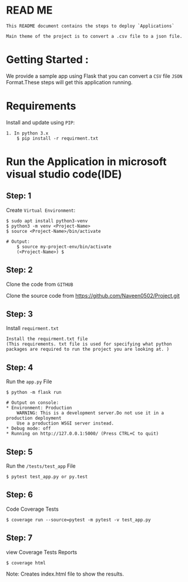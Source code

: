 # READ ME
    This README document contains the steps to deploy `Applications`

    Main theme of the project is to convert a .csv file to a json file.

# Getting Started :
We provide a sample app using Flask that you can convert a `CSV` file `JSON` Format.These steps will get this application running.

# Requirements

Install and update using `PIP`:

    1. In python 3.x
        $ pip install -r requirment.txt

# Run the Application in microsoft visual studio code(IDE)

## Step: 1
Create `Virtual Environment`:

    $ sudo apt install python3-venv
    $ python3 -m venv <Project-Name>
    $ source <Project-Name>/bin/activate

    # Output:
        $ source my-project-env/bin/activate
        (<Project-Name>) $

## Step: 2
Clone the code from `GITHUB`

Clone the source code from https://github.com/Naveen0502/Project.git

## Step: 3
Install `requirment.txt`

    Install the requirment.txt file
    (This requirements. txt file is used for specifying what python packages are required to run the project you are looking at. )

## Step: 4
Run the `app.py` File

    $ python -m flask run

    # Output on console:
    * Environment: Production 
        WARNING: This is a development server.Do not use it in a production deployment
        Use a production WSGI server instead.
    * Debug mode: off 
    * Running on http://127.0.0.1:5000/ (Press CTRL+C to quit)

## Step: 5
Run the `/tests/test_app` File

    $ pytest test_app.py or py.test
    
## Step: 6
Code Coverage Tests

    $ coverage run --source=pytest -m pytest -v test_app.py
    
 ## Step: 7
view Coverage Tests Reports

    $ coverage html
    
  Note: Creates index.html file to show the results.

